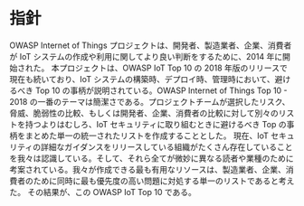 # 指針
OWASP Internet of Things プロジェクトは、開発者、製造業者、企業、消費者が IoT システムの作成や利用に関してより良い判断をするために、2014 年に開始された。
本プロジェクトは、OWASP IoT Top 10 の 2018 年版のリリースで現在も続いており、IoT システムの構築時、デプロイ時、管理時において、避けるべき Top 10 の事柄が説明されている。OWASP Internet of Things Top 10 - 2018 の一番のテーマは簡潔さである。プロジェクトチームが選択したリスク、脅威、脆弱性の比較、もしくは開発者、企業、消費者の比較に対して別々のリストを持つよりはむしろ、IoT セキュリティに取り組むときに避けるべき Top の事柄をまとめた単一の統一されたリストを作成することとした。
現在、IoT セキュリティの詳細なガイダンスをリリースしている組織がたくさん存在していることを我々は認識している。そして、それら全てが微妙に異なる読者や業種のために考案されている。我々が作成できる最も有用なリソースは、製造業者、企業、消費者のために同時に最も優先度の高い問題に対処する単一のリストであると考えた。
その結果が、この OWASP IoT Top 10 である。
